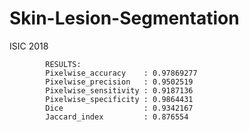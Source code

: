 # Skin-Lesion-Segmentation
ISIC 2018

            RESULTS:
            Pixelwise_accuracy    : 0.97869277
            Pixelwise_precision   : 0.9502519
            Pixelwise_sensitivity : 0.9187136
            Pixelwise_specificity : 0.9864431
            Dice                  : 0.9342167
            Jaccard_index         : 0.876554

